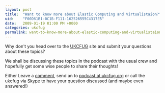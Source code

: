 ```yaml
---
layout: post
title:  "Want to know more about Elastic Computing and Virtualistaion?"
uid:	"F00D61B1-0C1B-F111-162526555C4317E5"
date:   2009-01-19 01:00 PM +0000
categories: ukcfug
permalink: want-to-know-more-about-elastic-computing-and-virtualistaion
---
```

<p>
Why don't you head over to the <a href="http://www.ukcfug.org/post.cfm/next-cfdocs-podcast-topic-little-fluffy-clouds" title="UKCFUG | The UK ColdFusion User Group">UKCFUG</a> site and submit your questions about these topics?
</p>

<p>
We shall be discussing these topics in the podcast with the usual crew and hopefully get some wise people to share their thoughts!
</p>


<p>
	Either Leave a <a href="http://www.ukcfug.org/post.cfm/next-cfdocs-podcast-topic-little-fluffy-clouds" title="UKCFUG | The UK ColdFusion User Group">comment</a>, send an to <a href="mailto:podcast@ukcfug.org">podcast at ukcfug.org</a> or call the ukcfug via <a href="skype:ukcfug?call">Skype</a> to have your question discussed (and maybe even answered!)
	
</p>